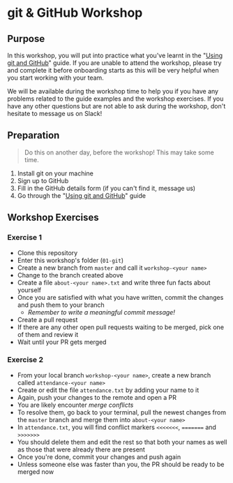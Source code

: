 # git & GitHub Workshop

## Purpose

In this workshop, you will put into practice what you've learnt in the "[Using git and GitHub](https://github.com/Hyp-ed/hyped-2022/wiki/Using-git-and-GitHub)" guide.
If you are unable to attend the workshop, please try and complete it before onboarding starts as this will be very helpful when you start working with your team.

We will be available during the workshop time to help you if you have any problems related to the guide examples and the workshop exercises.
If you have any other questions but are not able to ask during the workshop, don't hesitate to message us on Slack!

## Preparation

> Do this on another day, before the workshop! This may take some time.

1. Install git on your machine
2. Sign up to GitHub
3. Fill in the GitHub details form (if you can't find it, message us)
4. Go through the "[Using git and GitHub](https://github.com/Hyp-ed/hyped-2022/wiki/Using-git-and-GitHub)" guide

## Workshop Exercises

### Exercise 1

- Clone this repository
- Enter this workshop's folder (`01-git`)
- Create a new branch from `master` and call it `workshop-<your name>`
- Change to the branch created above
- Create a file `about-<your name>.txt` and write three fun facts about yourself
- Once you are satisfied with what you have written, commit the changes and push them to your branch
    - *Remember to write a meaningful commit message!*
- Create a pull request
- If there are any other open pull requests waiting to be merged, pick one of them and review it
- Wait until your PR gets merged

### Exercise 2

- From your local branch `workshop-<your name>`, create a new branch called `attendance-<your name>`
- Create or edit the file `attendance.txt` by adding your name to it
- Again, push your changes to the remote and open a PR
- You are likely encounter *merge conflicts*
- To resolve them, go back to your terminal, pull the newest changes from the `master` branch and merge them into `about-<your name>`
- In `attendance.txt`, you will find conflict markers `<<<<<<<`, `=======` and `>>>>>>>`
- You should delete them and edit the rest so that both your names as well as those that were already there are present
- Once you're done, commit your changes and push again
- Unless someone else was faster than you, the PR should be ready to be merged now
